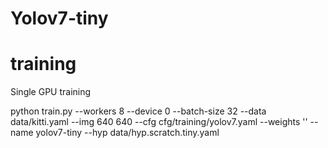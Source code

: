 # Yolov7-tiny
# training
Single GPU training

python train.py --workers 8 --device 0 --batch-size 32 --data data/kitti.yaml --img 640 640 --cfg cfg/training/yolov7.yaml --weights '' --name yolov7-tiny --hyp data/hyp.scratch.tiny.yaml
